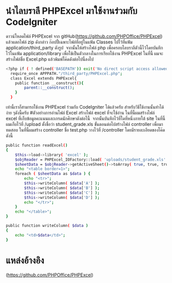 # นำไลบราลี PHPExcel มาใช้งานร่วมกับ CodeIgniter
ดาวน์โหลดไฟล์ PHPExcel จาก gitHub(https://github.com/PHPOffice/PHPExcel)  แล้วแตกไฟล์ zip ดังกล่าว ก๊อปปี้เฉพาะไฟล์ที่อยู่ในแฟ้ม Classes ไปไว้ที่แฟ้ม application/third_party  ดังรูป
<img src="" alt="">
จากนั้นให้สร้างไฟล์ php เพื่อครอบไลบราลีตัวนี้ไว้โดยบันทึกไว้ในแฟ้ม application/library เพื่อใช้เป็นตัวกลางในการเรียกใช้งาน PHPExcel ในที่นี้ ผมจะสร้างไฟล์ชื่อ Excel.php  แล้วพิมพ์โค๊ดดังต่อไปนี้ลงไป
```sh
<?php if ( ! defined('BASEPATH')) exit('No direct script access allowed');
  require_once APPPATH."/third_party/PHPExcel.php";
  class Excel extends PHPExcel{
    public function __construct(){
        parent::__construct();
    }
  }
```
เท่านี้เราก็สามารถใช้งาน PHPExcel ร่วมกับ CodeIgniter ได้แล้วครับ สำหรับวิธีใช้งานนั้นทำได้ง่าย ๆดังนี้ครับ
#ตัวอย่างการอ่านไฟล์ Excel
สร้างไฟล์ excel ที่จะใช้อ่าน ในที่นี้ผมสร้างไฟล์ excel ที่เก็บข้อมูลคะแนนและเกรดนักศึกษาดังต่อไนี้
<img src="" alt="">
จากนั้นบันทึกไว้ที่ใดที่หนึ่งภายใต้ site ในที่นี้ผมเก็บไว้ที่ /upload ตั้งชื่อว่า student_grade.xls
ขั้นตอนต่อไปสร้างไฟล์ controller เพื่อมาทดสอบ ในที่นี้ผมสร้าง controller ชื่อ test.php วางไว้ที่ /controller โดยมีรายละเอียดของโค๊ดดังนี้
```sh
public function readExcel()
{
    $this->load->library( 'excel' );
    $objReader = PHPExcel_IOFactory::load( 'uploads/student_grade.xls' );
    $sheetData = $objReader->getActiveSheet()->toArray( true, true, true, true );
    echo "<table border=1>";
    foreach ( $sheetData as $data ) {
        echo "<tr>";
        $this->writeColumn( $data['A'] );
        $this->writeColumn( $data['B'] );
        $this->writeColumn( $data['C'] );
        $this->writeColumn( $data['D'] );
        echo "</tr>";
    }
    echo "</table>";
}

public function writeColumn( $data )
{
    echo "<td>$data</td>";
}
```
# แหล่งอ้างอิง
(https://github.com/PHPOffice/PHPExcel)